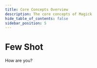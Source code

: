 ```yaml
---
title: Core Concepts Overview
description: The core concepts of Magick
hide_table_of_contents: false
sidebar_position: 5
---
```


# Few Shot

How are you?
